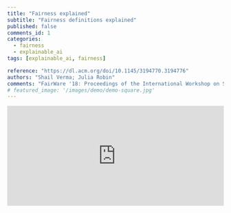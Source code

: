 ```yaml
---
title: "Fairness explained"
subtitle: "Fairness definitions explained"
published: false
comments_id: 1
categories:
  - fairness
  - explainable_ai
tags: [explainable_ai, fairness]

reference: "https://dl.acm.org/doi/10.1145/3194770.3194776"
authors: "Shail Verma; Julia Robin"
comments: "FairWare '18: Proceedings of the International Workshop on Software Fairness"
# featured_image: '/images/demo/demo-square.jpg'
---
```


<iframe src="https://open.spotify.com/embed/show/7bnalsMIGlbmQYZtqrf36d?t=0" width="100%" height="232" frameBorder="0" allowtransparency="true" allow="encrypted-media"></iframe>
